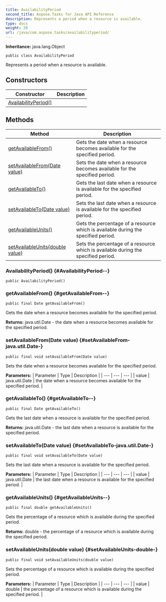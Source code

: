 ```yaml
---
title: AvailabilityPeriod
second_title: Aspose.Tasks for Java API Reference
description: Represents a period when a resource is available.
type: docs
weight: 20
url: /java/com.aspose.tasks/availabilityperiod/
---
```


**Inheritance:**
java.lang.Object
```
public class AvailabilityPeriod
```

Represents a period when a resource is available.
## Constructors

| Constructor | Description |
| --- | --- |
| [AvailabilityPeriod()](#AvailabilityPeriod--) |  |
## Methods

| Method | Description |
| --- | --- |
| [getAvailableFrom()](#getAvailableFrom--) | Gets the date when a resource becomes available for the specified period. |
| [setAvailableFrom(Date value)](#setAvailableFrom-java.util.Date-) | Sets the date when a resource becomes available for the specified period. |
| [getAvailableTo()](#getAvailableTo--) | Gets the last date when a resource is available for the specified period. |
| [setAvailableTo(Date value)](#setAvailableTo-java.util.Date-) | Sets the last date when a resource is available for the specified period. |
| [getAvailableUnits()](#getAvailableUnits--) | Gets the percentage of a resource which is available during the specified period. |
| [setAvailableUnits(double value)](#setAvailableUnits-double-) | Sets the percentage of a resource which is available during the specified period. |
### AvailabilityPeriod() {#AvailabilityPeriod--}
```
public AvailabilityPeriod()
```


### getAvailableFrom() {#getAvailableFrom--}
```
public final Date getAvailableFrom()
```


Gets the date when a resource becomes available for the specified period.

**Returns:**
java.util.Date - the date when a resource becomes available for the specified period.
### setAvailableFrom(Date value) {#setAvailableFrom-java.util.Date-}
```
public final void setAvailableFrom(Date value)
```


Sets the date when a resource becomes available for the specified period.

**Parameters:**
| Parameter | Type | Description |
| --- | --- | --- |
| value | java.util.Date | the date when a resource becomes available for the specified period. |

### getAvailableTo() {#getAvailableTo--}
```
public final Date getAvailableTo()
```


Gets the last date when a resource is available for the specified period.

**Returns:**
java.util.Date - the last date when a resource is available for the specified period.
### setAvailableTo(Date value) {#setAvailableTo-java.util.Date-}
```
public final void setAvailableTo(Date value)
```


Sets the last date when a resource is available for the specified period.

**Parameters:**
| Parameter | Type | Description |
| --- | --- | --- |
| value | java.util.Date | the last date when a resource is available for the specified period. |

### getAvailableUnits() {#getAvailableUnits--}
```
public final double getAvailableUnits()
```


Gets the percentage of a resource which is available during the specified period.

**Returns:**
double - the percentage of a resource which is available during the specified period.
### setAvailableUnits(double value) {#setAvailableUnits-double-}
```
public final void setAvailableUnits(double value)
```


Sets the percentage of a resource which is available during the specified period.

**Parameters:**
| Parameter | Type | Description |
| --- | --- | --- |
| value | double | the percentage of a resource which is available during the specified period. |

